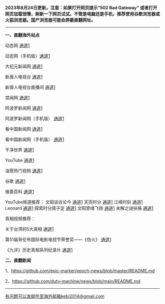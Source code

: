 **2023年8月24日更新。注意：如果打开网页提示“502 Bad Gateway” 或者打开网页加载很慢，刷新一下网页试试。不管是电脑还是手机，推荐使用谷歌浏览器或火狐浏览器。国产浏览器可能会屏蔽直翻网址。**

***

**一、直翻海外站点**

动态网 [通道1](https://free.dtku7.xyz/20) 

动态网（手机版）[通道1](https://free.dtku7.xyz/21) 

大纪元新闻网 [通道1](https://free.dtku7.xyz/21) 

新唐人电视台 [通道1](https://free.dtku7.xyz/4) 

新唐人电视台直播间 [通道1](https://free.dtku7.xyz/44) 

禁闻网 [通道1](https://free.dtku7.xyz/3) 

阿波罗新闻网 [通道1](https://free.dtku7.xyz/7) 

阿波罗新闻网（手机版） [通道1](https://free.dtku7.xyz/53) 

看中国新闻网 [通道1](https://free.dtku7.xyz/26) 

看中国新闻网（手机版） [通道1](https://free.dtku7.xyz/54) 

干净世界 [通道1](https://free.dtku7.xyz/1)

YouTube [通道1](https://free.dtku7.xyz/45) 

油管热门视频 [通道1](https://free.dtku7.xyz/55) 

谷歌 [通道1](https://free.dtku7.xyz/62) 

维基百科 [通道1](https://free.dtku7.xyz/63) 

YouTube频道推荐： 文昭谈古论今 [通道1](https://free.dtku7.xyz/46)  天亮时分 [通道1](https://free.dtku7.xyz/47)  江峰时刻 [通道1](https://free.dtku7.xyz/48)  Leonard [通道1](https://free.dtku7.xyz/49)  探索时分周子定 [通道1](https://free.dtku7.xyz/50) 文昭思绪飞扬 [通道1](https://free.dtku7.xyz/51) 未解之谜扶搖 [通道1](https://free.dtku7.xyz/52) 

真相视频推荐：

关于台湾的5大真相 [通道1](https://free.dtku7.xyz/70)

第51届哥伦布国际电影电视节荣誉奖——《伪火》 [通道1](https://free.dtku7.xyz/71)

《九评》历史真相系列纪录片 [通道1](https://free.dtku7.xyz/72)

**二、直翻新闻**

1、https://github.com/epic-marker/epoch-news/blob/master/README.md

2、https://github.com/duty-machine/news/blob/main/README.md

***


有问题可以发邮件至海外邮箱kebi2014@gmail.com